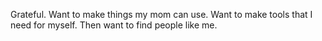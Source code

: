 Grateful.
Want to make things my mom can use.
Want to make tools that I need for myself.
Then want to find people like me.
